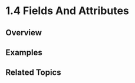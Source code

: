 # 1.4 Fields And Attributes

<!-- Add content here -->

## Overview

## Examples

## Related Topics

